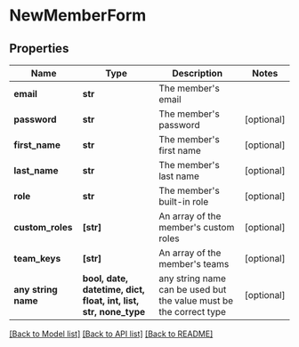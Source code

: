 # NewMemberForm


## Properties
Name | Type | Description | Notes
------------ | ------------- | ------------- | -------------
**email** | **str** | The member&#39;s email | 
**password** | **str** | The member&#39;s password | [optional] 
**first_name** | **str** | The member&#39;s first name | [optional] 
**last_name** | **str** | The member&#39;s last name | [optional] 
**role** | **str** | The member&#39;s built-in role | [optional] 
**custom_roles** | **[str]** | An array of the member&#39;s custom roles | [optional] 
**team_keys** | **[str]** | An array of the member&#39;s teams | [optional] 
**any string name** | **bool, date, datetime, dict, float, int, list, str, none_type** | any string name can be used but the value must be the correct type | [optional]

[[Back to Model list]](../README.md#documentation-for-models) [[Back to API list]](../README.md#documentation-for-api-endpoints) [[Back to README]](../README.md)


